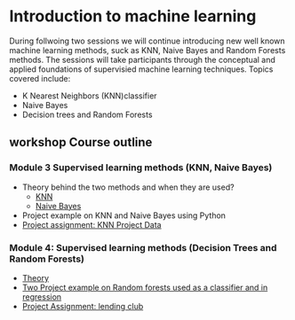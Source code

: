 # Introduction to machine learning
During follwoing two sessions we will continue  introducing new well known machine learning methods, suck as KNN, Naive Bayes and Random Forests methods. The sessions will take participants through the conceptual and applied foundations of supervisied machine learning techniques. Topics covered include: 
* K Nearest Neighbors (KNN)classifier 
* Naive Bayes
* Decision trees and Random Forests

## workshop Course outline
### Module 3 Supervised learning methods (KNN, Naive Bayes)
  * Theory behind the two methods and when they are used?
    * [KNN](https://github.com/Abdel-Razzak/ADS/blob/Module-3-%26-4-Supervised-learning/K%20Nearest%20Neighbors%20with%20Python.ipynb) 
    * [Naive Bayes](https://github.com/Abdel-Razzak/ADS/blob/Module-3-%26-4-Supervised-learning/Supervised%20Learning%20-%20Naive%20Bayes.ipynb)
  * Project example on KNN and Naive Bayes using Python
  * [Project assignment: KNN Project Data](https://github.com/Abdel-Razzak/ADS/blob/Module-3-%26-4-Supervised-learning/K-Nearest-Neighbors/K%20Nearest%20Neighbors%20Project.ipynb)
### Module 4: Supervised learning methods (Decision Trees and Random Forests)
  * [Theory](https://github.com/Abdel-Razzak/ADS/blob/Module-3-%26-4-Supervised-learning/slides/Intro%20to%20Tree%20Methods.pdf)
  * [Two Project example on Random forests used as a classifier and in regression](https://github.com/Abdel-Razzak/ADS/blob/Module-3-%26-4-Supervised-learning/Decision%20Trees%20and%20Random%20Forests%20in%20Python.ipynb)
  * [Project Assignment: lending club](https://github.com/Abdel-Razzak/ADS/blob/Module-3-%26-4-Supervised-learning/Decision-Trees-and-Random-Forests/Decision%20Trees%20and%20Random%20Forest%20Project%20.ipynb) 


  
   
